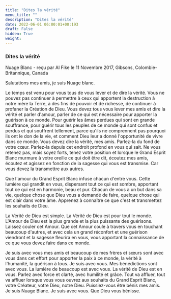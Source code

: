 ```yaml
---
title: "Dites la vérité"
menu_title: ""
description: "Dites la vérité"
date: 2022-06-01 06:00:01+00:193
draft: False
hidden: True
weight:
---
```

### Dites la vérité

Nuage Blanc - reçu par Al Fike le 11 Novembre 2017, Gibsons, Colombie-Britannique, Canada

Salutations mes amis, je suis Nuage blanc.

Le temps est venu pour vous tous de vous lever et de dire la vérité. Vous ne pouvez pas continuer à permettre à ceux qui apportent la destruction à notre mère la Terre, à des fins de pouvoir et de richesse, de continuer à profaner la Création de Dieu. Vous devez tous vous lever mes amis et dire la vérité et parler d'amour, parler de ce qui est nécessaire pour apporter la guérison à ce monde. Pour guérir les âmes perdues qui sont en grande souffrance, pour guérir tous les peuples de ce monde qui sont confus et perdus et qui souffrent tellement, parce qu'ils ne comprennent pas pourquoi ils ont le don de la vie, et comment Dieu leur a donné l'opportunité de vivre dans ce monde. Vous devez dire la vérité, mes amis. Parlez-la du fond de votre cœur. Parlez-la depuis cet endroit profond en vous qui sait. Ne vous retenez pas, mais soyez forts, tenez votre position et lorsque le Grand Esprit Blanc murmure à votre oreille ce qui doit être dit, écoutez mes amis, écoutez et agissez en fonction de la sagesse qui vous est transmise. Car vous devez la transmettre aux autres.

Que l'amour du Grand Esprit Blanc infuse chacun d'entre vous. Cette lumière qui grandit en vous, dispersant tout ce qui est sombre, apportant tout ce qui est en harmonie, beau et pur. Chacun de vous a un but dans sa vie, quelque chose que Dieu vous a demandé de faire, quelque chose qui est clair dans votre âme. Apprenez à connaître ce que c'est et transmettez les souhaits de Dieu.

La Vérité de Dieu est simple. La Vérité de Dieu est pour tout le monde. L'Amour de Dieu est la plus grande et la plus puissante des guérisons. Laissez couler cet Amour. Que cet Amour coule à travers vous en touchant beaucoup d'autres, et avec cela un grand réconfort et une guérison viendront et la sagesse fleurira en vous, vous apportant la connaissance de ce que vous devez faire dans ce monde.

Je suis avec vous mes amis et beaucoup de mes frères et sœurs sont avec vous dans cet effort pour apporter la paix à ce monde, la vérité à l'humanité, la guérison à tous. Je suis avec vous. Mes bénédictions sont avec vous. La lumière de beaucoup est avec vous. La vérité de Dieu est en vous. Parlez avec force et clarté, avec humilité et grâce. Tout va affluer, tout va affluer lorsque vous vous ouvrez aux souhaits du Grand Esprit Blanc, votre Créateur, votre Dieu, notre Dieu. Puissiez-vous être bénis mes amis. Je suis Nuage Blanc. Je suis avec vous. Que Dieu vous bénisse.



